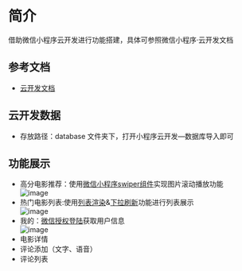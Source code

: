 # 简介

借助微信小程序云开发进行功能搭建，具体可参照微信小程序·云开发文档

## 参考文档

- [云开发文档](https://developers.weixin.qq.com/miniprogram/dev/wxcloud/basis/getting-started.html)

## 云开发数据

- 存放路径：database 文件夹下，打开小程序云开发—数据库导入即可

## 功能展示
- 高分电影推荐：使用[微信小程序swiper组件](https://developers.weixin.qq.com/miniprogram/dev/component/swiper.html)实现图片滚动播放功能<br>
![image](https://github.com/taffy99/KKMovie/blob/master/miniprogram/images/gfenMv.gif)
- 热门电影列表:使用[列表渲染](https://developers.weixin.qq.com/miniprogram/dev/framework/view/wxml/list.html)&[下拉刷新](https://developers.weixin.qq.com/miniprogram/dev/api/ui/pull-down-refresh/wx.stopPullDownRefresh.html)功能进行列表展示<br>
![image](https://github.com/taffy99/KKMovie/blob/master/miniprogram/images/hotMV.gif)
- 我的：[微信授权登陆](https://developers.weixin.qq.com/miniprogram/dev/framework/open-ability/authorize.html)获取用户信息<br>
![image](https://github.com/taffy99/KKMovie/blob/master/miniprogram/images/wode.gif)
- 电影详情
- 评论添加（文字、语音）
- 评论列表
